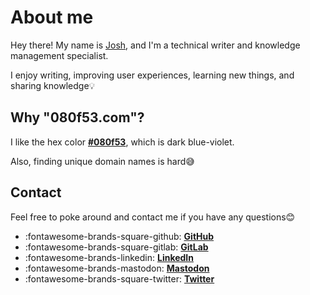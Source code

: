 # About me

Hey there! My name is [Josh](https://github.com/josh-wong/), and I'm a technical writer and knowledge management specialist. 

I enjoy writing, improving user experiences, learning new things, and sharing knowledge💡

## Why "080f53.com"?

I like the hex color <a href="https://encycolorpedia.com/080f53" target="_blank">**#080f53**</a>, which is dark blue-violet.

Also, finding unique domain names is hard😅

## Contact

Feel free to poke around and contact me if you have any questions😊

<div class="grid cards" markdown>

- :fontawesome-brands-square-github: __[GitHub](https://github.com/josh-wong)__
- :fontawesome-brands-square-gitlab: __[GitLab](https://gitlab.com/josh-wong)__
- :fontawesome-brands-linkedin: __[LinkedIn](https://www.linkedin.com/in/wongjoshua/)__
- :fontawesome-brands-mastodon: __<a rel="me" href="https://famichiki.jp/@josh">Mastodon</a>__
- :fontawesome-brands-square-twitter: __[Twitter](https://twitter.com/joshdotmd)__

</div>
